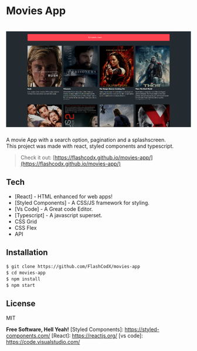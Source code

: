 # Movies App

# ![preview](src/assets/screenshot.png)

A movie App with a search option, pagination and a splashscreen.
<br/>
This project was made with react, styled components and typescript.

> Check it out: [https://flashcodx.github.io/movies-app/](https://flashcodx.github.io/movies-app/)

## Tech

- [React] - HTML enhanced for web apps!
- [Styled Components] - A CSS/JS framework for styling.
- [Vs Code] - A Great code Editor.
- [Typescript] - A javascript superset.
- CSS Grid
- CSS Flex
- API

## Installation

```sh
$ git clone https://github.com/FlashCodX/movies-app
$ cd movies-app
$ npm install
$ npm start
```

## License

MIT

**Free Software, Hell Yeah!**
[Styled Components]: https://styled-components.com/
[React]: <https://reactjs.org/>
[vs code]: https://code.visualstudio.com/
